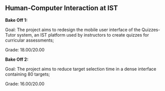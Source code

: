 ## Human-Computer Interaction at IST

**Bake Off 1:**

Goal: The project aims to redesign the mobile user interface of the Quizzes-Tutor system, an IST platform used by instructors to create quizzes for curricular assessments;

Grade: 18.00/20.00

**Bake Off 2:**

Goal: The project aims to reduce target selection time in a dense interface containing 80 targets;

Grade: 16.00/20.00
